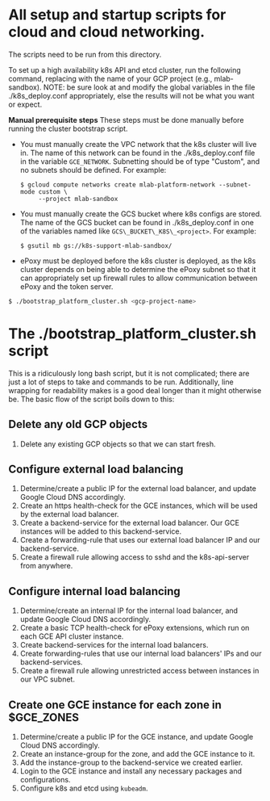 # All setup and startup scripts for cloud and cloud networking.

The scripts need to be run from this directory.

To set up a high availability k8s API and etcd cluster, run the following
command, replacing <gcp-project-name> with the name of your GCP project (e.g.,
mlab-sandbox). NOTE: be sure look at and modify the global variables in the
file ./k8s\_deploy.conf appropriately, else the results will not be what you
want or expect.

**Manual prerequisite steps**
These steps must be done manually before running the cluster bootstrap script.
* You must manually create the VPC network that the k8s cluster will live in.
  The name of this network can be found in the ./k8s\_deploy.conf file in the
  variable `GCE_NETWORK`. Subnetting should be of type "Custom", and no subnets
  should be defined. For example:
  ```
  $ gcloud compute networks create mlab-platform-network --subnet-mode custom \
       --project mlab-sandbox
  ```
* You must manually create the GCS bucket where k8s configs are stored. The
  name of the GCS bucket can be found in ./k8s\_deploy.conf in one of the
  variables named like `GCS\_BUCKET\_K8S\_<project>`. For example:
  ```
  $ gsutil mb gs://k8s-support-mlab-sandbox/
  ```
* ePoxy must be deployed before the k8s cluster is deployed, as the k8s cluster
  depends on being able to determine the ePoxy subnet so that it can
  appropriately set up firewall rules to allow communication between ePoxy
  and the token server.

```bash
$ ./bootstrap_platform_cluster.sh <gcp-project-name>
```

# The ./bootstrap\_platform\_cluster.sh script
This is a ridiculously long bash script, but it is not complicated; there are
just a lot of steps to take and commands to be run. Additionally, line wrapping
for readability makes is a good deal longer than it might otherwise be.  The
basic flow of the script boils down to this:

## Delete any old GCP objects
1. Delete any existing GCP objects so that we can start fresh.

## Configure external load balancing
1. Determine/create a public IP for the external load balancer, and update
   Google Cloud DNS accordingly.
2. Create an https health-check for the GCE instances, which will be used by the
   external load balancer.
3. Create a backend-service for the external load balancer. Our GCE instances
   will be added to this backend-service.
4. Create a forwarding-rule that uses our external load balancer IP and our
   backend-service.
5. Create a firewall rule allowing access to sshd and the k8s-api-server from
   anywhere.

## Configure internal load balancing
1. Determine/create an internal IP for the internal load balancer, and update
   Google Cloud DNS accordingly.
2. Create a basic TCP health-check for ePoxy extensions, which run on each GCE
   API cluster instance.
3. Create backend-services for the internal load balancers.
4. Create forwarding-rules that use our internal load balancers' IPs and our
   backend-services.
5. Create a firewall rule allowing unrestricted access between instances in our
   VPC subnet.

## Create one GCE instance for each zone in $GCE\_ZONES
1. Determine/create a public IP for the GCE instance, and update Google Cloud
   DNS accordingly.
3. Create an instance-group for the zone, and add the GCE instance to it.
4. Add the instance-group to the backend-service we created earlier.
5. Login to the GCE instance and install any necessary packages and
   configurations.
6. Configure k8s and etcd using `kubeadm`.
